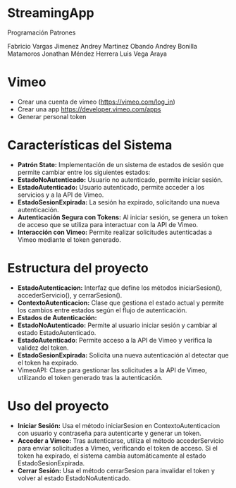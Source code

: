 # StreamingApp
Programación Patrones

Fabricio Vargas Jimenez
Andrey Martinez Obando
Andrey Bonilla Matamoros 
Jonathan Méndez Herrera
Luis Vega Araya
# Vimeo

- Crear una cuenta de vimeo (https://vimeo.com/log_in)
- Crear una app https://developer.vimeo.com/apps
- Generar personal token
# Características del Sistema
- **Patrón State:** Implementación de un sistema de estados de sesión que permite cambiar entre los siguientes estados:
- **EstadoNoAutenticado:** Usuario no autenticado, permite iniciar sesión.
- **EstadoAutenticado:** Usuario autenticado, permite acceder a los servicios y a la API de Vimeo.
- **EstadoSesionExpirada:** La sesión ha expirado, solicitando una nueva autenticación.
- **Autenticación Segura con Tokens:** Al iniciar sesión, se genera un token de acceso que se utiliza para interactuar con la API de Vimeo.
- **Interacción con Vimeo:** Permite realizar solicitudes autenticadas a Vimeo mediante el token generado.
# Estructura del proyecto
- **EstadoAutenticacion:** Interfaz que define los métodos iniciarSesion(), accederServicio(), y cerrarSesion().
- **ContextoAutenticacion:** Clase que gestiona el estado actual y permite los cambios entre estados según el flujo de autenticación.
- **Estados de Autenticación:**
-  **EstadoNoAutenticado:** Permite al usuario iniciar sesión y cambiar al estado EstadoAutenticado.
-  **EstadoAutenticado**: Permite acceso a la API de Vimeo y verifica la validez del token.
-  **EstadoSesionExpirada:** Solicita una nueva autenticación al detectar que el token ha expirado.
- VimeoAPI: Clase para gestionar las solicitudes a la API de Vimeo, utilizando el token generado tras la autenticación.
# Uso del proyecto
- **Iniciar Sesión:** Usa el método iniciarSesion en ContextoAutenticacion con usuario y contraseña para autenticarte y generar un token.
- **Acceder a Vimeo:** Tras autenticarse, utiliza el método accederServicio para enviar solicitudes a Vimeo, verificando el token de acceso. Si el token ha expirado, el sistema cambia automáticamente al estado EstadoSesionExpirada.
- **Cerrar Sesión:** Usa el método cerrarSesion para invalidar el token y volver al estado EstadoNoAutenticado.
   

